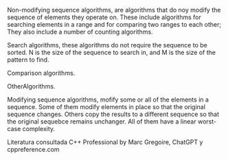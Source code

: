 Non-modifying sequence algorithms, are algorithms that do noy modify the sequence of elements they operate on.
These include algorithms for searching elements in a range and for comparing two ranges to each other;
They also include a number of counting algorithms.

Search algorithms, these algorithms do not require the sequence to be sorted. N is the size of the sequence
to search in, and M is the size of the pattern to find.

Comparison algorithms.

OtherAlgorithms.




Modifying sequence algorithms, mofify some or all of the elements in a sequence. Some of them modify elements in 
place so that the original sequence changes. Others copy the results to a different sequence so that the original
sequebce remains unchanger. All of them have a linear worst-case complexity.

Literatura consultada C++ Professional by Marc Gregoire, ChatGPT y cppreference.com
